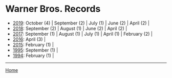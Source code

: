 # Warner Bros. Records

  * [2019](./warner-bros-records-2019.md): 
      October (4) | 
      September (2) | 
      July (1) | 
      June (2) | 
      April (2) | 
  * [2018](./warner-bros-records-2018.md): 
      September (2) | 
      August (1) | 
      June (2) | 
      April (2) | 
  * [2017](./warner-bros-records-2017.md): 
      September (1) | 
      August (1) | 
      July (1) | 
      April (1) | 
      February (2) | 
  * [2016](./warner-bros-records-2016.md): 
      April (3) | 
  * [2015](./warner-bros-records-2015.md): 
      February (1) | 
  * [1995](./warner-bros-records-1995.md): 
      September (1) | 
  * [1994](./warner-bros-records-1994.md): 
      February (1) | 

----

[Home](../)
